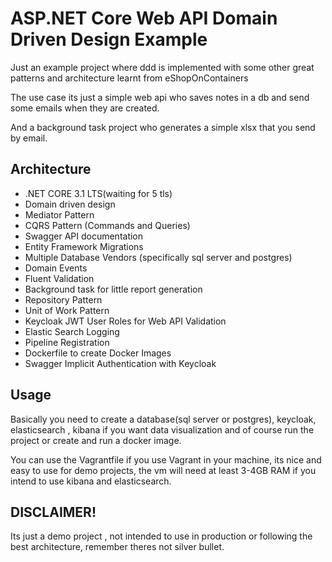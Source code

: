 # ASP.NET Core Web API Domain Driven Design Example

Just an example project where ddd is implemented with some other great patterns and architecture learnt from eShopOnContainers

The use case its just a simple web api who saves notes in a db and send some emails when they are created.

And a background task project who generates a simple xlsx that you send by email.

## Architecture
* .NET CORE 3.1 LTS(waiting for 5 tls)
* Domain driven design
* Mediator Pattern
* CQRS Pattern (Commands and Queries)
* Swagger API documentation
* Entity Framework Migrations
* Multiple Database Vendors (specifically sql server and postgres)
* Domain Events
* Fluent Validation
* Background task for little report generation
* Repository Pattern
* Unit of Work Pattern
* Keycloak JWT User Roles for Web API Validation
* Elastic Search Logging
* Pipeline Registration
* Dockerfile to create Docker Images
* Swagger Implicit Authentication with Keycloak

## Usage
Basically you need to create a database(sql server or postgres), keycloak, elasticsearch , kibana if you want data visualization and of course run the project or create and run a docker image.

You can use the Vagrantfile if you use Vagrant in your machine, its nice and easy to use for demo projects, the vm will need at least 3-4GB RAM if you intend to use kibana and elasticsearch.

## DISCLAIMER!
Its just a demo project , not intended to use in production or following the best architecture, remember theres not silver bullet.